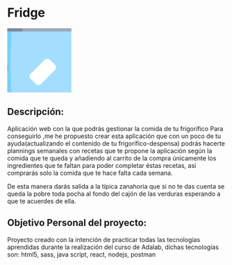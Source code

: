 # Fridge
![fridge](https://github.com/IreGonzalez/Fridge/blob/testing/src/images/fridge%402x.png "fridge")

## Descripción:
Aplicación web con la que podrás gestionar la comida de tu frigorífico
Para conseguirlo ,me he propuesto crear esta aplicación que con un poco de tu ayuda(actualizando el contenido de tu frigorífico-despensa) podrás hacerte plannings semanales con recetas que te propone la aplicación según la comida que te queda y añadiendo al carrito de la compra únicamente los ingredientes que te faltan para poder completar éstas recetas, así comprarás solo la comida que te hace falta cada semana.

De esta manera darás salida a la típica zanahoria que si no te das cuenta se queda la pobre toda pocha al fondo del cajón de las verduras esperando a que te acuerdes de ella.

## Objetivo Personal del proyecto:
Proyecto creado con la intención de practicar todas las tecnologías aprendidas durante la realización del curso de Adalab, dichas tecnologías son:
html5, sass, java script, react, nodejs, postman
